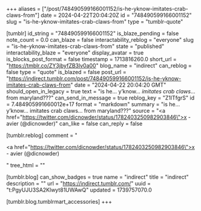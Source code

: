 +++
aliases = ["/post/748490599166001152/is-he-yknow-imitates-crab-claws-from"]
date = 2024-04-22T20:04:20Z
id = "748490599166001152"
slug = "is-he-yknow-imitates-crab-claws-from"
type = "tumblr-quote"

[tumblr]
id_string = "748490599166001152"
is_blaze_pending = false
note_count = 0.0
can_blaze = false
interactability_reblog = "everyone"
slug = "is-he-yknow-imitates-crab-claws-from"
state = "published"
interactability_blaze = "everyone"
display_avatar = true
is_blocks_post_format = false
timestamp = 1713816260.0
short_url = "https://tmblr.co/ZY3jbyfZB3lv0a00"
blog_name = "indirect"
can_reblog = false
type = "quote"
is_blazed = false
post_url = "https://indirect.tumblr.com/post/748490599166001152/is-he-yknow-imitates-crab-claws-from"
date = "2024-04-22 20:04:20 GMT"
should_open_in_legacy = true
text = "is he… y’know… <em>imitates crab claws</em>… from maryland???"
can_send_in_message = true
reblog_key = "Z1lTfgrS"
id = 7.484905991660012e+17
format = "markdown"
summary = "is he… y’know… imitates crab claws… from maryland???"
source = "<a href=\"https://twitter.com/dicnowder/status/1782403250982903846\">x - avier (@dicnowder)</a>"
can_like = false
can_reply = false

[tumblr.reblog]
comment = "<p><a href=\"https://twitter.com/dicnowder/status/1782403250982903846\">x - avier (@dicnowder)</a></p>"
tree_html = ""

[tumblr.blog]
can_show_badges = true
name = "indirect"
title = "indirect"
description = ""
url = "https://indirect.tumblr.com/"
uuid = "t:PgyUJU3SA2Klwyt81UWAwQ"
updated = 1739757070.0

[tumblr.blog.tumblrmart_accessories]
+++

